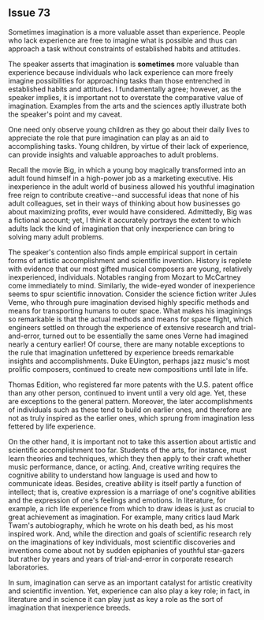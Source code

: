 
Issue 73
---------------------------

Sometimes imagination is a more valuable asset than experience. People who lack
experience are free to imagine what is possible and thus can approach a task without
constraints of established habits and attitudes.

The speaker asserts that imagination is **sometimes** more valuable than experience
because individuals who lack experience can more freely imagine possibilities for approaching
tasks than those entrenched in established habits and attitudes. I fundamentally agree;
however, as the speaker implies, it is important not to overstate the comparative value of
imagination. Examples from the arts and the sciences aptly illustrate both the speaker's point
and my caveat.

One need only observe young children as they go about their daily lives to appreciate the
role that pure imagination can play as an aid to accomplishing tasks. Young children, by virtue
of their lack of experience, can provide insights and valuable approaches to adult problems.

Recall the movie Big, in which a young boy magically transformed into an adult found himself
in a high-power job as a marketing executive. His inexperience in the adult world of business
allowed his youthful imagination free reign to contribute creative--and successful ideas that
none of his adult colleagues, set in their ways of thinking about how businesses go about
maximizing profits, ever would have considered. Admittedly, Big was a fictional account; yet, I
think it accurately portrays the extent to which adults lack the kind of imagination that only
inexperience can bring to solving many adult problems.

The speaker's contention also finds ample empirical support in certain forms of artistic
accomplishment and scientific invention. History is replete with evidence that our most gifted
musical composers are young, relatively inexperienced, individuals. Notables ranging from
Mozart to McCartney come immediately to mind. Similarly, the wide-eyed wonder of
inexperience seems to spur scientific innovation. Consider the science fiction writer Jules
Veme, who through pure imagination devised highly specific methods and means for
transporting humans to outer space. What makes his imaginings so remarkable is that the
actual methods and means for space flight, which engineers settled on through the experience
of extensive research and trial-and-error, turned out to be essentially the same ones Verne had
imagined nearly a century earlier!
Of course, there are many notable exceptions to the rule that imagination unfettered by
experience breeds remarkable insights and accomplishments. Duke EUington, perhaps jazz
music's most prolific composers, continued to create new compositions until late in life.

Thomas Edition, who registered far more patents with the U.S. patent office than any other
person, continued to invent until a very old age. Yet, these are exceptions to the general
pattern. Moreover, the later accomplishments of individuals such as these tend to build on
earlier ones, and therefore are not as truly inspired as the earlier ones, which sprung from
imagination less fettered by life experience.

On the other hand, it is important not to take this assertion about artistic and scientific
accomplishment too far. Students of the arts, for instance, must learn theories and techniques,
which they then apply to their craft whether music performance, dance, or acting. And,
creative writing requires the cognitive ability to understand how language is used and how to
communicate ideas. Besides, creative ability is itself partly a function of intellect; that is,
creative expression is a marriage of one's cognitive abilities and the expression of one's
feelings and emotions. In literature, for example, a rich life experience from which to draw
ideas is just as crucial to great achievement as imagination. For example, many critics laud
Mark Twam's autobiography, which he wrote on his death bed, as his most inspired work. And,
while the direction and goals of scientific research rely on the imaginations of key individuals,
most scientific discoveries and inventions come about not by sudden epiphanies of youthful
star-gazers but rather by years and years of trial-and-error in corporate research laboratories.

In sum, imagination can serve as an important catalyst for artistic creativity and scientific
invention. Yet, experience can also play a key role; in fact, in literature and in science it can
play just as key a role as the sort of imagination that inexperience breeds.


